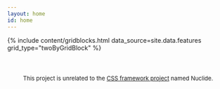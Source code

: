 ```yaml
---
layout: home
id: home
---
```


{% include content/gridblocks.html data_source=site.data.features grid_type="twoByGridBlock" %}

<div style="padding-top: 3em; font-size: small; text-align:center;">
  This project is unrelated to the <a href="https://github.com/jkymarsh/nuclide">CSS framework project</a> named Nuclide.
</div>
